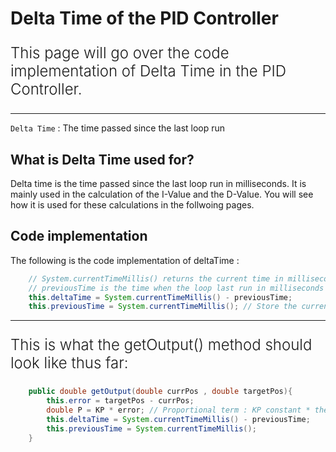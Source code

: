 
# Delta Time of the PID Controller

<p style = "font-weight : 300; font-size : 24px;">
This page will go over the code implementation of Delta Time in the PID Controller.
</p>

---

`Delta Time` : The time passed since the last loop run

## What is Delta Time used for?

Delta time is the time passed since the last loop run in milliseconds. It is mainly used in the calculation of the I-Value and the D-Value. You will see how it is used for these calculations in the follwoing pages.

## Code implementation

The following is the code implementation of deltaTime :

```java 
    // System.currentTimeMillis() returns the current time in milliseconds
    // previousTime is the time when the loop last run in milliseconds
    this.deltaTime = System.currentTimeMillis() - previousTime;
    this.previousTime = System.currentTimeMillis(); // Store the current time so it can be used the next loop run
```

---

<p style = "font-weight : 300; font-size : 24px;">
This is what the getOutput() method should look like thus far:
</p>

```java 
    public double getOutput(double currPos , double targetPos){
        this.error = targetPos - currPos;
        double P = KP * error; // Proportional term : KP constant * the error of the system
        this.deltaTime = System.currentTimeMillis() - previousTime;
        this.previousTime = System.currentTimeMillis();
    }
```
